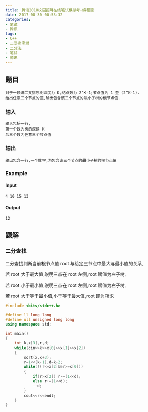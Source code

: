 ```yaml
---
title: 腾讯2018校园招聘在线笔试模拟考-编程题
date: 2017-08-30 00:53:32
categories:
- 笔试
- 腾讯
tags:
- C++
- 二叉排序树
- 二分法
- 笔试
- 腾讯
---
```

## 题目
	对于一颗满二叉排序树深度为 K,结点数为 2^K-1;节点值为 1 至 (2^K-1).
	给出任意三个节点的值,输出包含该三个节点的最小子树的根节点值.
### 输入 
	输入包括一行,
	第一个数为树的深读 K
	后三个数为任意三个节点值
### 输出
	输出包含一行,一个数字,为包含该三个节点的最小子树的根节点值
### Example
#### Input
	4 10 15 13  
#### Output
    12
## 题解
### 二分查找
二分查找判断当前根节点值 root 与给定三节点中最大与最小值的关系,

若 root 大于最大值,说明三点在 root 左侧,root 赋值为左子树,

若 root 小于最小值,说明三点在 root 左侧,root 赋值为右子树,

若 root 大于等于最小值,小于等于最大值,root 即为所求

```cpp
#include <bits/stdc++.h>

#define ll long long
#define ull unsigned long long
using namespace std;

int main()
{
    int k,x[3],r,d;
    while(cin>>k>>x[0]>>x[1]>>x[2])
    {
        sort(x,x+3);
        r=1<<(k-1),d=k-2;
        while(!(r<=x[2]&&r>=x[0]))
        {
            if(r>x[2]) r-=(1<<d);
            else r+=(1<<d);
            --d;
        }
        cout<<r<<endl;
    }
}


```